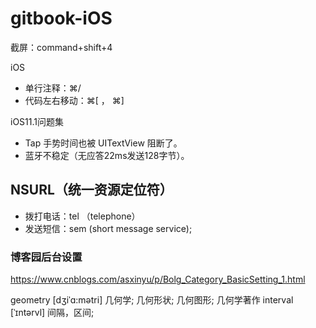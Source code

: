 # gitbook-iOS

截屏：command+shift+4

iOS

* 单行注释：⌘/
* 代码左右移动：⌘[ ， ⌘] 

iOS11.1问题集

* Tap 手势时间也被 UITextView 阻断了。
* 蓝牙不稳定（无应答22ms发送128字节）。


## NSURL（统一资源定位符）
* 拨打电话：tel （telephone）
* 发送短信：sem (short message service);

### 博客园后台设置
https://www.cnblogs.com/asxinyu/p/Bolg_Category_BasicSetting_1.html

geometry [dʒiˈɑ:mətri] 几何学; 几何形状; 几何图形; 几何学著作
interval [ˈɪntərvl] 间隔，区间;
